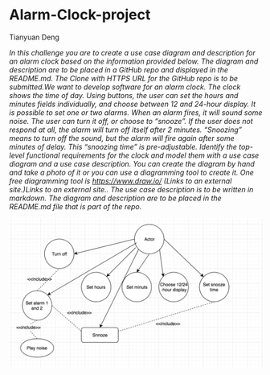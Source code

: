 # Alarm-Clock-project

Tianyuan Deng

*In this challenge you are to create a use case diagram and description for an alarm clock based on the information provided below. The diagram and description are to be placed in a GitHub repo and displayed in the README.md. The Clone with HTTPS URL for the GitHub repo is to be submitted.We want to develop software for an alarm clock.*
*The clock shows the time of day. Using buttons, the user can set the hours and minutes fields individually, and choose between 12 and 24-hour display.*
*It is possible to set one or two alarms. When an alarm fires, it will sound some noise. The user can turn it off, or choose to “snooze”. If the user does not respond at all, the alarm will turn off itself after 2 minutes. “Snoozing” means to turn off the sound, but the alarm will fire again after some minutes of delay. This “snoozing time” is pre-adjustable.*
*Identify the top-level functional requirements for the clock and model them with a use case diagram and a use case description.*
*You can create the diagram by hand and take a photo of it or you can use a diagramming tool to create it. One free diagramming tool is https://www.draw.io/ (Links to an external site.)Links to an external site.. The use case description is to be written in markdown. The diagram and description are to be placed in the README.md file that is part of the repo.*

![Image](https://github.com/TianyuanDeng/Alarm-Clock-project/blob/master/1529720793415.jpg)

